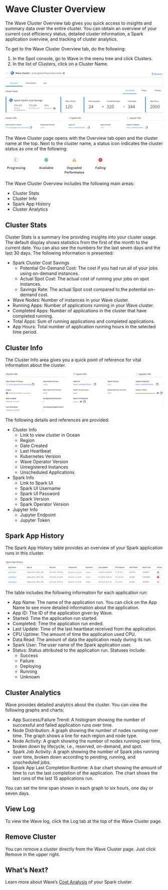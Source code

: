 # Wave Cluster Overview

The Wave Cluster Overview tab gives you quick access to insights and summary data over the entire cluster. You can obtain an overview of your current cost efficiency status, detailed cluster information, a Spark application overview, and tracking of cluster analytics.

To get to the Wave Cluster Overview tab, do the following:

1. In the Spot console, go to Wave in the menu tree and click Clusters.
2. In the list of Clusters, click on a Cluster Name.

<img src="/wave/_media/tutorials-clusters-01.png" />

The Wave Cluster page opens with the Overview tab open and the cluster name at the top. Next to the cluster name, a status icon indicates the cluster status as one of the following:

<img src="/wave/_media/tutorials-clusters-00.png" width="328" height="63" />

The Wave Cluster Overview includes the following main areas:

- Cluster Stats
- Cluster Info
- Spark App History
- Cluster Analytics

## Cluster Stats

Cluster Stats is a summary line providing insights into your cluster usage. The default display shows statistics from the first of the month to the current date. You can also see the numbers for the last seven days and the last 30 days. The following information is presented:

- Spark Cluster Cost Savings
  - Potential On-Demand Cost: The cost if you had run all of your jobs using on-demand instances.
  - Actual Spot Cost: The actual cost of running your jobs on spot instances.
  - Savings Rate: The actual Spot cost compared to the potential on-demand cost.
- Wave Nodes: Number of instances in your Wave cluster.
- Running Apps: Number of applications running in your Wave cluster.
- Completed Apps: Number of applications in the cluster that have completed running.
- Total Apps: Sum of running applications and completed applications.
- App Hours: Total number of application running hours in the selected time period.

## Cluster Info

The Cluster Info area gives you a quick point of reference for vital information about the cluster.

<img src="/wave/_media/tutorials-cluster-02.png" />

The following details and references are provided:

- Cluster Info
  - Link to view cluster in Ocean
  - Region
  - Date Created
  - Last Heartbeat
  - Kubernetes Version
  - Wave Operator Version
  - Unregistered Instances
  - Unscheduled Applications
- Spark Info
  - Link to Spark UI
  - Spark UI Username
  - Spark UI Password
  - Spark Version
  - Spark Operator Version
- Jupyter Info
  - Jupyter Endpoint
  - Jupyter Token

## Spark App History

The Spark App History table provides an overview of your Spark application runs in this cluster.

<img src="/wave/_media/tutorials-cluster-03.png" />

The table includes the following information for each application run:

- App Name: The name of the application run. You can click on the App Name to see more detailed information about the application.
- App ID: The ID of the application given by Wave.
- Started: Time the application run started.
- Completed: Time the application run ended.
- Last Update: Time of the last heartbeat received from the application.
- CPU Uptime: The amount of time the application used CPU.
- Data Read: The amount of data the application ready during its run.
- Spark User: The user name of the Spark application user.
- Status: Status attributed to the application run. Statuses include:
  - Success
  - Failure
  - Deploying
  - Running
  - Unknown

## Cluster Analytics

Wave provides detailed analytics about the cluster. You can view the following graphs and charts:

- App Success/Failure Trend: A histogram showing the number of successful and failed application runs over time.
- Node Distribution: A graph showing the number of nodes running over time. The graph shows a line for each region and node type.
- Node Activity: A graph showing the number of nodes running over time, broken down by lifecycle, i.e., reserved, on-demand, and spot.
- Spark Job Activity: A graph showing the number of Spark jobs running over time, broken down according to pending, running, and unscheduled jobs.
- Spark App Last Completion Runtime: A bar chart showing the amount of time to run the last completion of the application. The chart shows the last runs of the last 15 applications run.

You can set the time span shown in each graph to six hours, one day or seven days.

## View Log

To view the Wave log, click the Log tab at the top of the Wave Cluster page.

## Remove Cluster

You can remove a cluster directly from the Wave Cluster page. Just click Remove in the upper right.

## What’s Next?

Learn more about Wave’s [Cost Analysis](wave/features/cost-analysis) of your Spark cluster.
